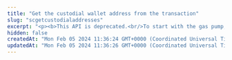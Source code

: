 ```yaml
---
title: "Get the custodial wallet address from the transaction"
slug: "scgetcustodialaddresses"
excerpt: "<p><b>This API is deprecated.<br/>To start with the gas pump, use the <a href=\"#operation/PrecalculateGasPumpAddresses\">API for precalculating the gas pump addresses</a>.</b></p>\n<p><b>If you built your gas pump solution using the <a href=\"#operation/GenerateCustodialWalletBatch\">API for generating a gas pump wallet address</a> and <a href=\"#operation/GenerateCustodialWallet\">API for generating a custodial wallet address</a>, you can still use this API for getting the custodial wallet address from the transaction. However, we recommend that you switch to the <a href=\"#operation/PrecalculateGasPumpAddresses\">API for precalculating the gas pump addresses</a></b>.</p><br/>\n<p><b>1 credit per API call</b></p>\n<p>Get gas pump smart contract addresses from deploy transaction.</p>\n<p>This API is supported for the following blockchains:</p>\n<ul>\n<li>BNB Smart Chain</li>\n<li>Celo</li>\n<li>Ethereum</li>\n<li>Harmony</li>\n<li>Klaytn</li>\n<li>Polygon</li>\n<li>TRON</li>\n</ul>"
hidden: false
createdAt: "Mon Feb 05 2024 11:36:24 GMT+0000 (Coordinated Universal Time)"
updatedAt: "Mon Feb 05 2024 11:36:26 GMT+0000 (Coordinated Universal Time)"
---
```

